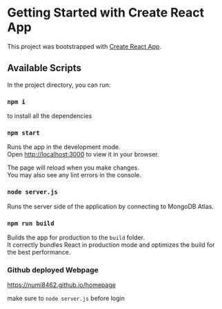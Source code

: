 # Getting Started with Create React App

This project was bootstrapped with [Create React App](https://github.com/facebook/create-react-app).

## Available Scripts

In the project directory, you can run:

### `npm i`

to install all the dependencies

### `npm start`

Runs the app in the development mode.\
Open [http://localhost:3000](http://localhost:3000) to view it in your browser.

The page will reload when you make changes.\
You may also see any lint errors in the console.

### `node server.js`

Runs the server side of the application by connecting to MongoDB Atlas.

### `npm run build`

Builds the app for production to the `build` folder.\
It correctly bundles React in production mode and optimizes the build for the best performance.

### Github deployed Webpage

https://numi8462.github.io/homepage

make sure to `node server.js` before login
